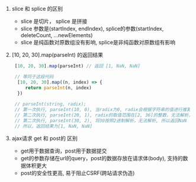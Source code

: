 1. slice 和 splice 的区别
   - slice 是切片， splice 是拼接
   - slice 参数是(startIndex, endIndex), splice的参数(startIndex, deleteCount, ...newElements)
   - slice 是纯函数对原数组没有影响, splice是非纯函数对原数组有影响
2. [10, 20, 30].map(parseInt) 的返回结果
   
   ```javascript
    [10, 20, 30].map(parseInt) // 返回 [1, NaN, NaN]

    // 等同于这段代码
     [10, 20, 30].map((n, index) => {
        return parseInt(n, index)
     })
    
    // parseInt(string, radix);
    // 第一次执行, parseInt(10, 0), 当radix为0, radix会根据字符串的值进行推算，所以返回 10
    // 第二次执行, parseInt(20, 1), radix的取值范围在[2, 36]的整数，无法解析，所以返回NaN
    // 第二次执行, parseInt(30, 2), 将30按照2进制解析，无法解析, 所以返回NaN
    // 所以，返回结果为[1, NaN, NaN]

   ```

3. ajax请求 get 和 post的 区别
   - get用于数据查询，post用于数据提交
   - get的参数存储在url的query，post的数据存放在请求体(body), 支持的数据体积更大
   - post的安全性更高, 易于阻止CSRF(跨站请求伪造)